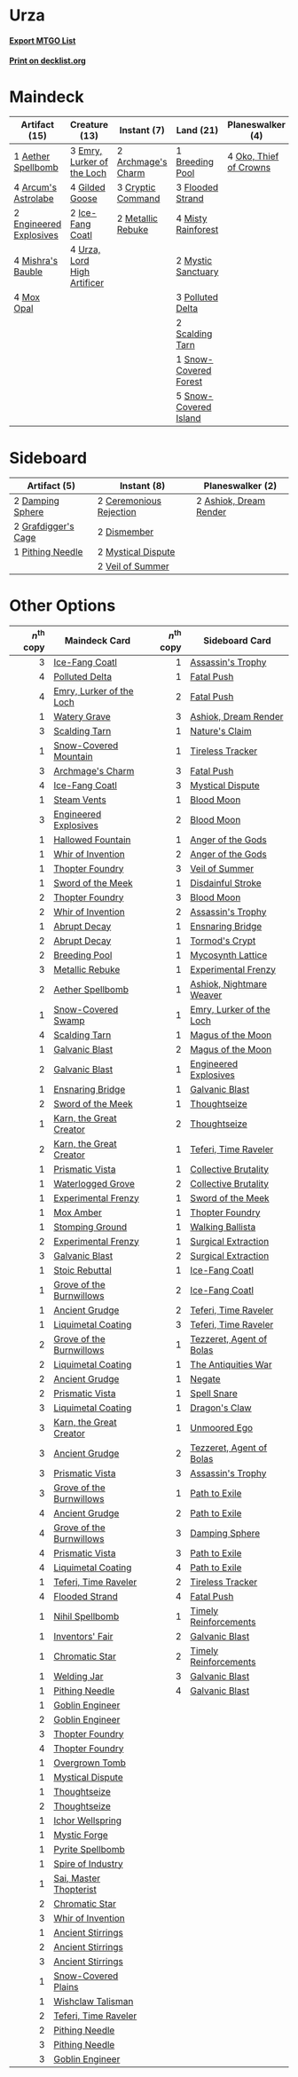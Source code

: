 # Urza

#### [Export MTGO List](../collection/Urza/Urza.txt)
#### [Print on decklist.org](http://decklist.org/?deckmain=1%09Aether%20Spellbomb%0A2%09Archmage's%20Charm%0A4%09Arcum's%20Astrolabe%0A1%09Breeding%20Pool%0A3%09Cryptic%20Command%0A3%09Emry,%20Lurker%20of%20the%20Loch%0A2%09Engineered%20Explosives%0A3%09Flooded%20Strand%0A4%09Gilded%20Goose%0A2%09Ice-Fang%20Coatl%0A2%09Metallic%20Rebuke%0A4%09Mishra's%20Bauble%0A4%09Misty%20Rainforest%0A4%09Mox%20Opal%0A2%09Mystic%20Sanctuary%0A4%09Oko,%20Thief%20of%20Crowns%0A3%09Polluted%20Delta%0A2%09Scalding%20Tarn%0A1%09Snow-Covered%20Forest%0A5%09Snow-Covered%20Island%0A4%09Urza,%20Lord%20High%20Artificer&deckside=2%09Ashiok,%20Dream%20Render%0A2%09Ceremonious%20Rejection%0A2%09Damping%20Sphere%0A2%09Dismember%0A2%09Grafdigger's%20Cage%0A2%09Mystical%20Dispute%0A1%09Pithing%20Needle%0A2%09Veil%20of%20Summer)
# Maindeck

|                                          Artifact (15)                                          |                                            Creature (13)                                             |                                         Instant (7)                                         |                                           Land (21)                                            |                                        Planeswalker (4)                                         |
|-------------------------------------------------------------------------------------------------|------------------------------------------------------------------------------------------------------|---------------------------------------------------------------------------------------------|------------------------------------------------------------------------------------------------|-------------------------------------------------------------------------------------------------|
|1 [Aether Spellbomb](http://gatherer.wizards.com/Pages/Card/Details.aspx?multiverseid=220525)    |3 [Emry, Lurker of the Loch](http://gatherer.wizards.com/Pages/Card/Details.aspx?multiverseid=473005) |2 [Archmage's Charm](http://gatherer.wizards.com/Pages/Card/Details.aspx?multiverseid=463989)|1 [Breeding Pool](http://gatherer.wizards.com/Pages/Card/Details.aspx?multiverseid=97088)       |4 [Oko, Thief of Crowns](http://gatherer.wizards.com/Pages/Card/Details.aspx?multiverseid=473159)|
|4 [Arcum's Astrolabe](http://gatherer.wizards.com/Pages/Card/Details.aspx?multiverseid=464169)   |4 [Gilded Goose](http://gatherer.wizards.com/Pages/Card/Details.aspx?multiverseid=473122)             |3 [Cryptic Command](http://gatherer.wizards.com/Pages/Card/Details.aspx?multiverseid=438614) |3 [Flooded Strand](http://gatherer.wizards.com/Pages/Card/Details.aspx?multiverseid=405098)     |                                                                                                 |
|2 [Engineered Explosives](http://gatherer.wizards.com/Pages/Card/Details.aspx?multiverseid=50139)|2 [Ice-Fang Coatl](http://gatherer.wizards.com/Pages/Card/Details.aspx?multiverseid=464152)           |2 [Metallic Rebuke](http://gatherer.wizards.com/Pages/Card/Details.aspx?multiverseid=423706) |4 [Misty Rainforest](http://gatherer.wizards.com/Pages/Card/Details.aspx?multiverseid=405102)   |                                                                                                 |
|4 [Mishra's Bauble](http://gatherer.wizards.com/Pages/Card/Details.aspx?multiverseid=122122)     |4 [Urza, Lord High Artificer](http://gatherer.wizards.com/Pages/Card/Details.aspx?multiverseid=464024)|                                                                                             |2 [Mystic Sanctuary](http://gatherer.wizards.com/Pages/Card/Details.aspx?multiverseid=473209)   |                                                                                                 |
|4 [Mox Opal](http://gatherer.wizards.com/Pages/Card/Details.aspx?multiverseid=397719)            |                                                                                                      |                                                                                             |3 [Polluted Delta](http://gatherer.wizards.com/Pages/Card/Details.aspx?multiverseid=405104)     |                                                                                                 |
|                                                                                                 |                                                                                                      |                                                                                             |2 [Scalding Tarn](http://gatherer.wizards.com/Pages/Card/Details.aspx?multiverseid=405107)      |                                                                                                 |
|                                                                                                 |                                                                                                      |                                                                                             |1 [Snow-Covered Forest](http://gatherer.wizards.com/Pages/Card/Details.aspx?multiverseid=121192)|                                                                                                 |
|                                                                                                 |                                                                                                      |                                                                                             |5 [Snow-Covered Island](http://gatherer.wizards.com/Pages/Card/Details.aspx?multiverseid=121130)|                                                                                                 |


# Sideboard

|                                         Artifact (5)                                         |                                           Instant (8)                                            |                                        Planeswalker (2)                                         |
|----------------------------------------------------------------------------------------------|--------------------------------------------------------------------------------------------------|-------------------------------------------------------------------------------------------------|
|2 [Damping Sphere](http://gatherer.wizards.com/Pages/Card/Details.aspx?multiverseid=443101)   |2 [Ceremonious Rejection](http://gatherer.wizards.com/Pages/Card/Details.aspx?multiverseid=417613)|2 [Ashiok, Dream Render](http://gatherer.wizards.com/Pages/Card/Details.aspx?multiverseid=461155)|
|2 [Grafdigger's Cage](http://gatherer.wizards.com/Pages/Card/Details.aspx?multiverseid=278452)|2 [Dismember](http://gatherer.wizards.com/Pages/Card/Details.aspx?multiverseid=382182)            |                                                                                                 |
|1 [Pithing Needle](http://gatherer.wizards.com/Pages/Card/Details.aspx?multiverseid=129526)   |2 [Mystical Dispute](http://gatherer.wizards.com/Pages/Card/Details.aspx?multiverseid=473020)     |                                                                                                 |
|                                                                                              |2 [Veil of Summer](http://gatherer.wizards.com/Pages/Card/Details.aspx?multiverseid=466952)       |                                                                                                 |


# Other Options

|*n*<sup>th</sup> copy|                                           Maindeck Card                                           |*n*<sup>th</sup> copy|                                          Sideboard Card                                           |
|--------------------:|---------------------------------------------------------------------------------------------------|--------------------:|---------------------------------------------------------------------------------------------------|
|                    3|[Ice-Fang Coatl](http://gatherer.wizards.com/Pages/Card/Details.aspx?multiverseid=464152)          |                    1|[Assassin's Trophy](http://gatherer.wizards.com/Pages/Card/Details.aspx?multiverseid=452902)       |
|                    4|[Polluted Delta](http://gatherer.wizards.com/Pages/Card/Details.aspx?multiverseid=405104)          |                    1|[Fatal Push](http://gatherer.wizards.com/Pages/Card/Details.aspx?multiverseid=423724)              |
|                    4|[Emry, Lurker of the Loch](http://gatherer.wizards.com/Pages/Card/Details.aspx?multiverseid=473005)|                    2|[Fatal Push](http://gatherer.wizards.com/Pages/Card/Details.aspx?multiverseid=423724)              |
|                    1|[Watery Grave](http://gatherer.wizards.com/Pages/Card/Details.aspx?multiverseid=405114)            |                    3|[Ashiok, Dream Render](http://gatherer.wizards.com/Pages/Card/Details.aspx?multiverseid=461155)    |
|                    3|[Scalding Tarn](http://gatherer.wizards.com/Pages/Card/Details.aspx?multiverseid=405107)           |                    1|[Nature's Claim](http://gatherer.wizards.com/Pages/Card/Details.aspx?multiverseid=382316)          |
|                    1|[Snow-Covered Mountain](http://gatherer.wizards.com/Pages/Card/Details.aspx?multiverseid=121233)   |                    1|[Tireless Tracker](http://gatherer.wizards.com/Pages/Card/Details.aspx?multiverseid=409997)        |
|                    3|[Archmage's Charm](http://gatherer.wizards.com/Pages/Card/Details.aspx?multiverseid=463989)        |                    3|[Fatal Push](http://gatherer.wizards.com/Pages/Card/Details.aspx?multiverseid=423724)              |
|                    4|[Ice-Fang Coatl](http://gatherer.wizards.com/Pages/Card/Details.aspx?multiverseid=464152)          |                    3|[Mystical Dispute](http://gatherer.wizards.com/Pages/Card/Details.aspx?multiverseid=473020)        |
|                    1|[Steam Vents](http://gatherer.wizards.com/Pages/Card/Details.aspx?multiverseid=405109)             |                    1|[Blood Moon](http://gatherer.wizards.com/Pages/Card/Details.aspx?multiverseid=45386)               |
|                    3|[Engineered Explosives](http://gatherer.wizards.com/Pages/Card/Details.aspx?multiverseid=50139)    |                    2|[Blood Moon](http://gatherer.wizards.com/Pages/Card/Details.aspx?multiverseid=45386)               |
|                    1|[Hallowed Fountain](http://gatherer.wizards.com/Pages/Card/Details.aspx?multiverseid=97071)        |                    1|[Anger of the Gods](http://gatherer.wizards.com/Pages/Card/Details.aspx?multiverseid=438682)       |
|                    1|[Whir of Invention](http://gatherer.wizards.com/Pages/Card/Details.aspx?multiverseid=423716)       |                    2|[Anger of the Gods](http://gatherer.wizards.com/Pages/Card/Details.aspx?multiverseid=438682)       |
|                    1|[Thopter Foundry](http://gatherer.wizards.com/Pages/Card/Details.aspx?multiverseid=183017)         |                    3|[Veil of Summer](http://gatherer.wizards.com/Pages/Card/Details.aspx?multiverseid=466952)          |
|                    1|[Sword of the Meek](http://gatherer.wizards.com/Pages/Card/Details.aspx?multiverseid=126215)       |                    1|[Disdainful Stroke](http://gatherer.wizards.com/Pages/Card/Details.aspx?multiverseid=420705)       |
|                    2|[Thopter Foundry](http://gatherer.wizards.com/Pages/Card/Details.aspx?multiverseid=183017)         |                    3|[Blood Moon](http://gatherer.wizards.com/Pages/Card/Details.aspx?multiverseid=45386)               |
|                    2|[Whir of Invention](http://gatherer.wizards.com/Pages/Card/Details.aspx?multiverseid=423716)       |                    2|[Assassin's Trophy](http://gatherer.wizards.com/Pages/Card/Details.aspx?multiverseid=452902)       |
|                    1|[Abrupt Decay](http://gatherer.wizards.com/Pages/Card/Details.aspx?multiverseid=456061)            |                    1|[Ensnaring Bridge](http://gatherer.wizards.com/Pages/Card/Details.aspx?multiverseid=15866)         |
|                    2|[Abrupt Decay](http://gatherer.wizards.com/Pages/Card/Details.aspx?multiverseid=456061)            |                    1|[Tormod's Crypt](http://gatherer.wizards.com/Pages/Card/Details.aspx?multiverseid=389723)          |
|                    2|[Breeding Pool](http://gatherer.wizards.com/Pages/Card/Details.aspx?multiverseid=97088)            |                    1|[Mycosynth Lattice](http://gatherer.wizards.com/Pages/Card/Details.aspx?multiverseid=446209)       |
|                    3|[Metallic Rebuke](http://gatherer.wizards.com/Pages/Card/Details.aspx?multiverseid=423706)         |                    1|[Experimental Frenzy](http://gatherer.wizards.com/Pages/Card/Details.aspx?multiverseid=452849)     |
|                    2|[Aether Spellbomb](http://gatherer.wizards.com/Pages/Card/Details.aspx?multiverseid=220525)        |                    1|[Ashiok, Nightmare Weaver](http://gatherer.wizards.com/Pages/Card/Details.aspx?multiverseid=373500)|
|                    1|[Snow-Covered Swamp](http://gatherer.wizards.com/Pages/Card/Details.aspx?multiverseid=121256)      |                    1|[Emry, Lurker of the Loch](http://gatherer.wizards.com/Pages/Card/Details.aspx?multiverseid=473005)|
|                    4|[Scalding Tarn](http://gatherer.wizards.com/Pages/Card/Details.aspx?multiverseid=405107)           |                    1|[Magus of the Moon](http://gatherer.wizards.com/Pages/Card/Details.aspx?multiverseid=136152)       |
|                    1|[Galvanic Blast](http://gatherer.wizards.com/Pages/Card/Details.aspx?multiverseid=442781)          |                    2|[Magus of the Moon](http://gatherer.wizards.com/Pages/Card/Details.aspx?multiverseid=136152)       |
|                    2|[Galvanic Blast](http://gatherer.wizards.com/Pages/Card/Details.aspx?multiverseid=442781)          |                    1|[Engineered Explosives](http://gatherer.wizards.com/Pages/Card/Details.aspx?multiverseid=50139)    |
|                    1|[Ensnaring Bridge](http://gatherer.wizards.com/Pages/Card/Details.aspx?multiverseid=15866)         |                    1|[Galvanic Blast](http://gatherer.wizards.com/Pages/Card/Details.aspx?multiverseid=442781)          |
|                    2|[Sword of the Meek](http://gatherer.wizards.com/Pages/Card/Details.aspx?multiverseid=126215)       |                    1|[Thoughtseize](http://gatherer.wizards.com/Pages/Card/Details.aspx?multiverseid=438676)            |
|                    1|[Karn, the Great Creator](http://gatherer.wizards.com/Pages/Card/Details.aspx?multiverseid=460928) |                    2|[Thoughtseize](http://gatherer.wizards.com/Pages/Card/Details.aspx?multiverseid=438676)            |
|                    2|[Karn, the Great Creator](http://gatherer.wizards.com/Pages/Card/Details.aspx?multiverseid=460928) |                    1|[Teferi, Time Raveler](http://gatherer.wizards.com/Pages/Card/Details.aspx?multiverseid=461148)    |
|                    1|[Prismatic Vista](http://gatherer.wizards.com/Pages/Card/Details.aspx?multiverseid=464193)         |                    1|[Collective Brutality](http://gatherer.wizards.com/Pages/Card/Details.aspx?multiverseid=414380)    |
|                    1|[Waterlogged Grove](http://gatherer.wizards.com/Pages/Card/Details.aspx?multiverseid=464198)       |                    2|[Collective Brutality](http://gatherer.wizards.com/Pages/Card/Details.aspx?multiverseid=414380)    |
|                    1|[Experimental Frenzy](http://gatherer.wizards.com/Pages/Card/Details.aspx?multiverseid=452849)     |                    1|[Sword of the Meek](http://gatherer.wizards.com/Pages/Card/Details.aspx?multiverseid=126215)       |
|                    1|[Mox Amber](http://gatherer.wizards.com/Pages/Card/Details.aspx?multiverseid=443112)               |                    1|[Thopter Foundry](http://gatherer.wizards.com/Pages/Card/Details.aspx?multiverseid=183017)         |
|                    1|[Stomping Ground](http://gatherer.wizards.com/Pages/Card/Details.aspx?multiverseid=405110)         |                    1|[Walking Ballista](http://gatherer.wizards.com/Pages/Card/Details.aspx?multiverseid=423848)        |
|                    2|[Experimental Frenzy](http://gatherer.wizards.com/Pages/Card/Details.aspx?multiverseid=452849)     |                    1|[Surgical Extraction](http://gatherer.wizards.com/Pages/Card/Details.aspx?multiverseid=397706)     |
|                    3|[Galvanic Blast](http://gatherer.wizards.com/Pages/Card/Details.aspx?multiverseid=442781)          |                    2|[Surgical Extraction](http://gatherer.wizards.com/Pages/Card/Details.aspx?multiverseid=397706)     |
|                    1|[Stoic Rebuttal](http://gatherer.wizards.com/Pages/Card/Details.aspx?multiverseid=397765)          |                    1|[Ice-Fang Coatl](http://gatherer.wizards.com/Pages/Card/Details.aspx?multiverseid=464152)          |
|                    1|[Grove of the Burnwillows](http://gatherer.wizards.com/Pages/Card/Details.aspx?multiverseid=130595)|                    2|[Ice-Fang Coatl](http://gatherer.wizards.com/Pages/Card/Details.aspx?multiverseid=464152)          |
|                    1|[Ancient Grudge](http://gatherer.wizards.com/Pages/Card/Details.aspx?multiverseid=235600)          |                    2|[Teferi, Time Raveler](http://gatherer.wizards.com/Pages/Card/Details.aspx?multiverseid=461148)    |
|                    1|[Liquimetal Coating](http://gatherer.wizards.com/Pages/Card/Details.aspx?multiverseid=389578)      |                    3|[Teferi, Time Raveler](http://gatherer.wizards.com/Pages/Card/Details.aspx?multiverseid=461148)    |
|                    2|[Grove of the Burnwillows](http://gatherer.wizards.com/Pages/Card/Details.aspx?multiverseid=130595)|                    1|[Tezzeret, Agent of Bolas](http://gatherer.wizards.com/Pages/Card/Details.aspx?multiverseid=214065)|
|                    2|[Liquimetal Coating](http://gatherer.wizards.com/Pages/Card/Details.aspx?multiverseid=389578)      |                    1|[The Antiquities War](http://gatherer.wizards.com/Pages/Card/Details.aspx?multiverseid=442930)     |
|                    2|[Ancient Grudge](http://gatherer.wizards.com/Pages/Card/Details.aspx?multiverseid=235600)          |                    1|[Negate](http://gatherer.wizards.com/Pages/Card/Details.aspx?multiverseid=423707)                  |
|                    2|[Prismatic Vista](http://gatherer.wizards.com/Pages/Card/Details.aspx?multiverseid=464193)         |                    1|[Spell Snare](http://gatherer.wizards.com/Pages/Card/Details.aspx?multiverseid=446100)             |
|                    3|[Liquimetal Coating](http://gatherer.wizards.com/Pages/Card/Details.aspx?multiverseid=389578)      |                    1|[Dragon's Claw](http://gatherer.wizards.com/Pages/Card/Details.aspx?multiverseid=129527)           |
|                    3|[Karn, the Great Creator](http://gatherer.wizards.com/Pages/Card/Details.aspx?multiverseid=460928) |                    1|[Unmoored Ego](http://gatherer.wizards.com/Pages/Card/Details.aspx?multiverseid=452962)            |
|                    3|[Ancient Grudge](http://gatherer.wizards.com/Pages/Card/Details.aspx?multiverseid=235600)          |                    2|[Tezzeret, Agent of Bolas](http://gatherer.wizards.com/Pages/Card/Details.aspx?multiverseid=214065)|
|                    3|[Prismatic Vista](http://gatherer.wizards.com/Pages/Card/Details.aspx?multiverseid=464193)         |                    3|[Assassin's Trophy](http://gatherer.wizards.com/Pages/Card/Details.aspx?multiverseid=452902)       |
|                    3|[Grove of the Burnwillows](http://gatherer.wizards.com/Pages/Card/Details.aspx?multiverseid=130595)|                    1|[Path to Exile](http://gatherer.wizards.com/Pages/Card/Details.aspx?multiverseid=220511)           |
|                    4|[Ancient Grudge](http://gatherer.wizards.com/Pages/Card/Details.aspx?multiverseid=235600)          |                    2|[Path to Exile](http://gatherer.wizards.com/Pages/Card/Details.aspx?multiverseid=220511)           |
|                    4|[Grove of the Burnwillows](http://gatherer.wizards.com/Pages/Card/Details.aspx?multiverseid=130595)|                    3|[Damping Sphere](http://gatherer.wizards.com/Pages/Card/Details.aspx?multiverseid=443101)          |
|                    4|[Prismatic Vista](http://gatherer.wizards.com/Pages/Card/Details.aspx?multiverseid=464193)         |                    3|[Path to Exile](http://gatherer.wizards.com/Pages/Card/Details.aspx?multiverseid=220511)           |
|                    4|[Liquimetal Coating](http://gatherer.wizards.com/Pages/Card/Details.aspx?multiverseid=389578)      |                    4|[Path to Exile](http://gatherer.wizards.com/Pages/Card/Details.aspx?multiverseid=220511)           |
|                    1|[Teferi, Time Raveler](http://gatherer.wizards.com/Pages/Card/Details.aspx?multiverseid=461148)    |                    2|[Tireless Tracker](http://gatherer.wizards.com/Pages/Card/Details.aspx?multiverseid=409997)        |
|                    4|[Flooded Strand](http://gatherer.wizards.com/Pages/Card/Details.aspx?multiverseid=405098)          |                    4|[Fatal Push](http://gatherer.wizards.com/Pages/Card/Details.aspx?multiverseid=423724)              |
|                    1|[Nihil Spellbomb](http://gatherer.wizards.com/Pages/Card/Details.aspx?multiverseid=442215)         |                    1|[Timely Reinforcements](http://gatherer.wizards.com/Pages/Card/Details.aspx?multiverseid=220074)   |
|                    1|[Inventors' Fair](http://gatherer.wizards.com/Pages/Card/Details.aspx?multiverseid=417820)         |                    2|[Galvanic Blast](http://gatherer.wizards.com/Pages/Card/Details.aspx?multiverseid=442781)          |
|                    1|[Chromatic Star](http://gatherer.wizards.com/Pages/Card/Details.aspx?multiverseid=135279)          |                    2|[Timely Reinforcements](http://gatherer.wizards.com/Pages/Card/Details.aspx?multiverseid=220074)   |
|                    1|[Welding Jar](http://gatherer.wizards.com/Pages/Card/Details.aspx?multiverseid=48328)              |                    3|[Galvanic Blast](http://gatherer.wizards.com/Pages/Card/Details.aspx?multiverseid=442781)          |
|                    1|[Pithing Needle](http://gatherer.wizards.com/Pages/Card/Details.aspx?multiverseid=129526)          |                    4|[Galvanic Blast](http://gatherer.wizards.com/Pages/Card/Details.aspx?multiverseid=442781)          |
|                    1|[Goblin Engineer](http://gatherer.wizards.com/Pages/Card/Details.aspx?multiverseid=464077)         |                     |                                                                                                   |
|                    2|[Goblin Engineer](http://gatherer.wizards.com/Pages/Card/Details.aspx?multiverseid=464077)         |                     |                                                                                                   |
|                    3|[Thopter Foundry](http://gatherer.wizards.com/Pages/Card/Details.aspx?multiverseid=183017)         |                     |                                                                                                   |
|                    4|[Thopter Foundry](http://gatherer.wizards.com/Pages/Card/Details.aspx?multiverseid=183017)         |                     |                                                                                                   |
|                    1|[Overgrown Tomb](http://gatherer.wizards.com/Pages/Card/Details.aspx?multiverseid=405103)          |                     |                                                                                                   |
|                    1|[Mystical Dispute](http://gatherer.wizards.com/Pages/Card/Details.aspx?multiverseid=473020)        |                     |                                                                                                   |
|                    1|[Thoughtseize](http://gatherer.wizards.com/Pages/Card/Details.aspx?multiverseid=438676)            |                     |                                                                                                   |
|                    2|[Thoughtseize](http://gatherer.wizards.com/Pages/Card/Details.aspx?multiverseid=438676)            |                     |                                                                                                   |
|                    1|[Ichor Wellspring](http://gatherer.wizards.com/Pages/Card/Details.aspx?multiverseid=389551)        |                     |                                                                                                   |
|                    1|[Mystic Forge](http://gatherer.wizards.com/Pages/Card/Details.aspx?multiverseid=466987)            |                     |                                                                                                   |
|                    1|[Pyrite Spellbomb](http://gatherer.wizards.com/Pages/Card/Details.aspx?multiverseid=442796)        |                     |                                                                                                   |
|                    1|[Spire of Industry](http://gatherer.wizards.com/Pages/Card/Details.aspx?multiverseid=423851)       |                     |                                                                                                   |
|                    1|[Sai, Master Thopterist](http://gatherer.wizards.com/Pages/Card/Details.aspx?multiverseid=447205)  |                     |                                                                                                   |
|                    2|[Chromatic Star](http://gatherer.wizards.com/Pages/Card/Details.aspx?multiverseid=135279)          |                     |                                                                                                   |
|                    3|[Whir of Invention](http://gatherer.wizards.com/Pages/Card/Details.aspx?multiverseid=423716)       |                     |                                                                                                   |
|                    1|[Ancient Stirrings](http://gatherer.wizards.com/Pages/Card/Details.aspx?multiverseid=442148)       |                     |                                                                                                   |
|                    2|[Ancient Stirrings](http://gatherer.wizards.com/Pages/Card/Details.aspx?multiverseid=442148)       |                     |                                                                                                   |
|                    3|[Ancient Stirrings](http://gatherer.wizards.com/Pages/Card/Details.aspx?multiverseid=442148)       |                     |                                                                                                   |
|                    1|[Snow-Covered Plains](http://gatherer.wizards.com/Pages/Card/Details.aspx?multiverseid=121267)     |                     |                                                                                                   |
|                    1|[Wishclaw Talisman](http://gatherer.wizards.com/Pages/Card/Details.aspx?multiverseid=473072)       |                     |                                                                                                   |
|                    2|[Teferi, Time Raveler](http://gatherer.wizards.com/Pages/Card/Details.aspx?multiverseid=461148)    |                     |                                                                                                   |
|                    2|[Pithing Needle](http://gatherer.wizards.com/Pages/Card/Details.aspx?multiverseid=129526)          |                     |                                                                                                   |
|                    3|[Pithing Needle](http://gatherer.wizards.com/Pages/Card/Details.aspx?multiverseid=129526)          |                     |                                                                                                   |
|                    3|[Goblin Engineer](http://gatherer.wizards.com/Pages/Card/Details.aspx?multiverseid=464077)         |                     |                                                                                                   |

